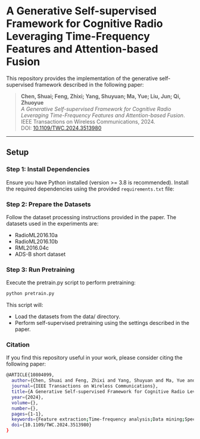 # A Generative Self-supervised Framework for Cognitive Radio Leveraging Time-Frequency Features and Attention-based Fusion  

This repository provides the implementation of the generative self-supervised framework described in the following paper:

> **Chen, Shuai; Feng, Zhixi; Yang, Shuyuan; Ma, Yue; Liu, Jun; Qi, Zhuoyue**  
> *A Generative Self-supervised Framework for Cognitive Radio Leveraging Time-Frequency Features and Attention-based Fusion*.  
> IEEE Transactions on Wireless Communications, 2024.  
> DOI: [10.1109/TWC.2024.3513980](https://doi.org/10.1109/TWC.2024.3513980)  

---

## **Setup**

### **Step 1: Install Dependencies**
Ensure you have Python installed (version >= 3.8 is recommended). Install the required dependencies using the provided `requirements.txt` file:

### **Step 2: Prepare the Datasets**
Follow the dataset processing instructions provided in the paper. The datasets used in the experiments are:

- RadioML2016.10a  
- RadioML2016.10b  
- RML2016.04c  
- ADS-B short dataset

### **Step 3: Run Pretraining**

Execute the pretrain.py script to perform pretraining:
```bash
python pretrain.py
```
This script will:

- Load the datasets from the data/ directory.
- Perform self-supervised pretraining using the settings described in the paper.

### **Citation**
If you find this repository useful in your work, please consider citing the following paper:
```bash
@ARTICLE{10804099,
  author={Chen, Shuai and Feng, Zhixi and Yang, Shuyuan and Ma, Yue and Liu, Jun and Qi, Zhuoyue},
  journal={IEEE Transactions on Wireless Communications}, 
  title={A Generative Self-supervised Framework for Cognitive Radio Leveraging Time-Frequency Features and Attention-based Fusion}, 
  year={2024},
  volume={},
  number={},
  pages={1-1},
  keywords={Feature extraction;Time-frequency analysis;Data mining;Spectrogram;Transformers;Modulation;Radio communication;Noise reduction;Cognitive radio;Time-domain analysis;Generative framework;self-supervised learning (SSL);cognitive radio technology (CRT)},
  doi={10.1109/TWC.2024.3513980}
}
```
